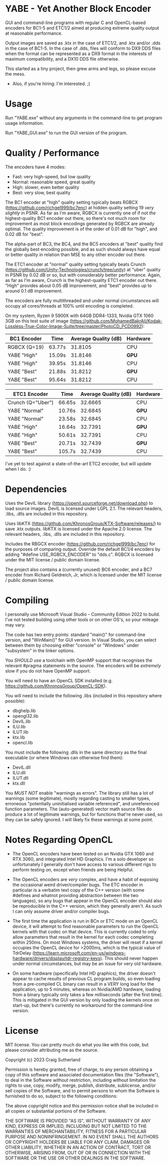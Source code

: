 YABE - Yet Another Block Encoder
================================

GUI and command-line programs with regular C and OpenCL-based encoders for BC1-5 and ETC1/2 aimed at producing extreme quality output at reasonable performance.

Output images are saved as .ktx in the case of ETC1/2, and .ktx and/or .dds in the case of BC1-5. In the case of .dds, files will conform to DX9 DDS files when the format can be represented as a DX9 format in the interests of maximum compatibility, and a DX10 DDS file otherwise.

This started as a tiny project, then grew arms and legs, so please excuse the mess.

- Also, if you're hiring: I'm interested. ;)

Usage
=====

Run "YABE.exe" without any arguments in the command-line to get program usage information.

Run "YABE_GUI.exe" to run the GUI version of the program.

Quality / Performance
=====================

The encoders have 4 modes:

- Fast: very high-speed, but low quality
- Normal: reasonable speed, great quality
- High: slower, even better quality
- Best: very slow, best quality

The BC1 encoder at "high" quality setting typically beats RGBCX (https://github.com/richgel999/bc7enc) at hidden quality setting 19 _very slightly_ in PSNR. As far as I'm aware, RGBCX is currently one of if not _the_ highest-quality BC1 encoder out there, so there's not much room for improvement as most block encodings generated by RGBCX are already optimal. The quality improvement is of the order of 0.01 dB for "high", and 0.02 dB for "best".

The alpha-part of BC3, the BC4, and the BC5 encoders at "best" quality find the globally best encoding possible, and as such should always have equal or better quality in relation than MSE to any other encoder out there.

The ETC1 encoder at "normal" quality setting typically beats Crunch (https://github.com/Unity-Technologies/crunch/tree/unity) at "uber" quality in PSNR by 0.02 dB or so, but with considerably better performance. Again, as far as I'm aware, Crunch is the highest-quality ETC1 encoder out there. "High" provides about 0.05 dB improvement, and "best" provides up to around 0.1 dB improvement.

The encoders are fully multithreaded and under normal circumstances will occupy all cores/threads at 100% until encoding is completed.

On my system, Ryzen 9 5900X with 64GB DDR4-1333, Nvidia GTX 1060 3GB on this test suite of image (https://github.com/MohamedBakrAli/Kodak-Lossless-True-Color-Image-Suite/tree/master/PhotoCD_PCD0992):

|BC1 Encoder|Time|Average Quality (dB)|Hardware|
|---|---|---|---|
|RGBCX (Q=19)|63.77s|31.8105|CPU|
|YABE "High"|15.09s|31.8146|**GPU**|
|YABE "High"|39.95s|31.8146|CPU|
|YABE "Best"|21.88s|31.8212|**GPU**|
|YABE "Best"|95.64s|31.8212|CPU|

|ETC1 Encoder|Time|Average Quality (dB)|Hardware|
|---|---|---|---|
|Crunch (Q="Uber")|66.65s|32.6665|CPU|
|YABE "Normal"|10.76s|32.6845|**GPU**|
|YABE "Normal"|23.58s|32.6845|CPU|
|YABE "High"|16.64s|32.7391|**GPU**|
|YABE "High"|50.61s|32.7391|CPU|
|YABE "Best"|20.71s|32.7439|**GPU**|
|YABE "Best"|105.7s|32.7439|CPU|

I've yet to test against a state-of-the-art ETC2 encoder, but will update when I do. :)

Dependencies
============

Uses the DevIL library (https://openil.sourceforge.net/download.php) to load source images. DevIL is licensed under LGPL 2.1. The relevant headers, .libs, .dlls are included in this repository.

Uses libKTX (https://github.com/KhronosGroup/KTX-Software/releases/) to save .ktx outputs. libKTX is licensed under the Apache 2.0 license. The relevant headers, .libs, .dlls are included in this repository.

Includes the RBGCX encoder (https://github.com/richgel999/bc7enc) for the purposes of comparing output. Override the default BC1/4 encoders by adding "#define USE_RGBCX_ENCODER" to "dds.c". RGBCX is licensed under the MIT license / public domain license.

The project also contains a (currently unused) BC6 encoder, and a BC7 encoder from Richard Geldreich, Jr, which is licensed under the MIT license / public domain license.

Compiling
=========

I personally use Microsoft Visual Studio - Community Edition 2022 to build. I've not tested building using other tools or on other OS's, so your mileage may vary.

The code has two entry points: standard "main()" for command-line version, and "WinMain()" for GUI version. In Visual Studio, you can select between them by choosing either "console" or "Windows" under "subsystem" in the linker options.

You _SHOULD_ use a toolchain with OpenMP support that recognises the relevant #pragma statements in the source. The encoders will be _extremely_ slow if you do not have OpenMP support.

You will need to have an OpenCL SDK installed (e.g. https://github.com/KhronosGroup/OpenCL-SDK).

You will need to include the following .libs (included in this repository where possible):

- dbghelp.lib
- opengl32.lib
- DevIL.lib
- ILU.lib
- ILUT.lib
- ktx.lib
- opencl.lib

You must include the following .dlls in the same directory as the final executable (or where Windows can otherwise find them):

- DevIL.dll
- ILU.dll
- ILUT.dll
- ktx.dll

You _MUST NOT_ enable "warnings as errors". The library still has a lot of warnings (some legitimate), mostly regarding casting to smaller types, erroneous "potentially uninitialised variable referenced", and unreferenced function parameters. The (auto-generated) vector math source files do produce a lot of legitimate warnings, but for functions that're never used, so they can be safely ignored. I will likely fix these warnings at some point.

Notes Regarding OpenCL
======================

- The OpenCL encoders have been tested on an Nvidia GTX 1060 and RTX 3060, and integrated Intel HD Graphics. I'm a solo developer so unfortunately I generally don't have access to various different rigs to perform testing on, except when friends are being Helpful.

- The OpenCL encoders are _very_ complex, and have a habit of exposing the occasional weird driver/compiler bugs. The ETC encoder in particular is a verbatim text copy of the C++ version (with some #defines and whatnot providing abstraction between the two languages), so any bugs that appear in the OpenCL encoder should also be reproducible in the C++ version, which they generally aren't. As such I can only assume driver and/or compiler bugs.

- The first time the application is run in BCn or ETC mode on an OpenCL device, it will attempt to find reasonable parameters to run the OpenCL kernels with that codec on that device. This is currently coded to only allow parameters that result in the kernel for each codec completing within 250ms. On most Windows systems, the driver will reset if a kernel occupies the OpenCL device for >2000ms, which is the typical value of TdrDelay (https://learn.microsoft.com/en-us/windows-hardware/drivers/display/tdr-registry-keys). This should never happen under normal circumstances, but may be an issue for very old hardware.

- On some hardware (specifically Intel HD graphics), the driver doesn't appear to cache results of previous CL program builds, so even loading from a pre-compiled CL binary can result in a VERY long load for the application, up to 5 minutes, whereas on Nvidia/AMD hardware, loading from a binary typically only takes a few milliseconds (after the first time). This is mitigated in the GUI version by only loading the kernels once on start-up, but there's currently no workaround for the command-line version.

License
=======

MIT license. You can pretty much do what you like with this code, but please consider attributing me as the source.

Copyright (c) 2023 Craig Sutherland

Permission is hereby granted, free of charge, to any person obtaining a copy
of this software and associated documentation files (the "Software"), to deal
in the Software without restriction, including without limitation the rights
to use, copy, modify, merge, publish, distribute, sublicense, and/or sell
copies of the Software, and to permit persons to whom the Software is
furnished to do so, subject to the following conditions:

The above copyright notice and this permission notice shall be included in all
copies or substantial portions of the Software.

THE SOFTWARE IS PROVIDED "AS IS", WITHOUT WARRANTY OF ANY KIND, EXPRESS OR
IMPLIED, INCLUDING BUT NOT LIMITED TO THE WARRANTIES OF MERCHANTABILITY,
FITNESS FOR A PARTICULAR PURPOSE AND NONINFRINGEMENT. IN NO EVENT SHALL THE
AUTHORS OR COPYRIGHT HOLDERS BE LIABLE FOR ANY CLAIM, DAMAGES OR OTHER
LIABILITY, WHETHER IN AN ACTION OF CONTRACT, TORT OR OTHERWISE, ARISING FROM,
OUT OF OR IN CONNECTION WITH THE SOFTWARE OR THE USE OR OTHER DEALINGS IN THE
SOFTWARE.
